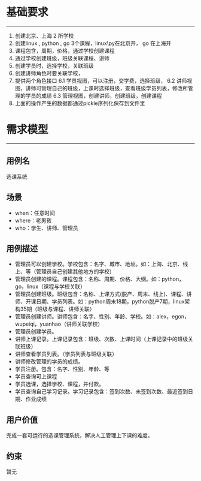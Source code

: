 # 基础要求

---
1. 创建北京、上海 2 所学校
2. 创建linux , python , go 3个课程，linux\py在北京开， go 在上海开
3. 课程包含，周期，价格，通过学校创建课程
4. 通过学校创建班级，班级关联课程、讲师
5. 创建学员时，选择学校，关联班级
5. 创建讲师角色时要关联学校，
6. 提供两个角色接口
6.1 学员视图，可以注册，交学费，选择班级，
6.2 讲师视图，讲师可管理自己的班级，上课时选择班级，查看班级学员列表，修改所管理的学员的成绩
6.3 管理视图，创建讲师，创建班级，创建课程
7. 上面的操作产生的数据都通过pickle序列化保存到文件里

# 需求模型

---
## 用例名
选课系统

## 场景

- when：任意时间
- where：老男孩
- who：学生、讲师、管理员

## 用例描述
- 管理员可以创建学校。学校包含：名字、城市、地址。如：上海、北京、线上、等（管理员自己创建其他地方的学校）
- 管理员创建的课程。课程包含：名称、周期、价格、大纲。如：python，go，linux（课程与学校关联）
- 管理员创建班级。班级包含：名称、上课方式(脱产、周末、线上)、课程、讲师、开课日期、学员列表。如：python周末18期，python脱产7期，linux架构35期（班级与课程、讲师关联）
- 管理员创建讲师。讲师包含：名字、性别、年龄、学校。如：alex，egon，wupeiqi，yuanhao（讲师关联学校）
- 管理员创建学员。
- 讲师上课记录。上课记录包含：班级、次数、上课时间（上课记录中的班级关联班级）
- 讲师查看学员列表。（学员列表与班级关联）
- 讲师修改管理的学员的成绩。
- 学员注册。包含：名字、性别、年龄、等
- 学员查询可上课程
- 学员选课，选择学校、课程，并付款。
- 学员查询自己学习记录。学习记录包含：签到次数、未签到次数、最近签到日期、作业成绩

## 用户价值
完成一套可运行的选课管理系统，解决人工管理上下课的难度。

## 约束
暂无

